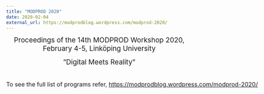 ```yaml
---
title: "MODPROD 2020"
date: 2020-02-04
external_url: https://modprodblog.wordpress.com/modprod-2020/
---
```

<p style="text-align: center;"><span style="font-size: 14pt;">Proceedings of the 14th MODPROD Workshop 2020, February 4-5, Linköping University</span></p>
<p style="text-align: center;"><span style="font-size: 14pt;"></span><span style="font-size: 14pt;">”Digital Meets Reality”</span></p>
<div class="main clearfix" style="margin-top: 0px; margin-right: auto; margin-bottom: 0px; padding: 0px; border: 0px; outline: 0px; background: transparent; width: 960px;">
<div id="ja-content" style="margin: 0px; padding: 0px; border: 0px; outline: 0px; background: transparent; display: inline; float: left; width: 960px;">
<div class="main clearfix" style="margin-top: 0px; margin-right: auto; margin-bottom: 0px; padding: 15px 0px; border: 0px; outline: 0px; background: transparent; width: 960px;">
<div id="ja-current-content" class="clearfix" style="margin: 0px; padding: 0px; border-width: 0px 0px 1px; outline: 0px; background: transparent; float: left; width: 960px;">
<div class="item-page" itemscope="itemscope" itemtype="https://schema.org/Article" style="margin: 0px; padding: 0px; border: 0px; outline: 0px; background: transparent; width: 961px;">
<div itemprop="articleBody" style="margin: 0px; padding: 0px; border: 0px; outline: 0px; background: transparent;">
<p style="margin: 10px 0px; padding: 0px; border: 0px; outline: 0px; background: transparent;"><span style="margin: 0px; padding: 0px; border: 0px; outline: 0px; font-size: 12pt; background: transparent;">To see the full list of programs refer,&nbsp;<a href="https://modprodblog.wordpress.com/modprod-2019/" style="margin: 0px; padding: 0px; border: 0px; outline: 0px; background: transparent;">https://modprodblog.wordpress.com/modprod-2020/</a></span></p>
</div>
</div>
</div>
</div>
</div>
</div>
